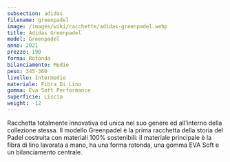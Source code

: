 ```yaml
---
subsection: adidas
filename: greenpadel
image: /images/wiki/racchette/adidas-greenpadel.webp
title: Adidas Greenpadel
model: Greenpadel
anno: 2021
prezzo: 190
forma: Rotonda
bilanciamento: Medio
peso: 345-360
livello: Intermedio
materiale: Fibra Di Lino
gomma: Eva Soft Performance
superficie: Liscia
weight: -12
---
```

Racchetta totalmente innovativa ed unica nel suo genere ed all’interno della collezione stessa. Il modello Greenpadel è la prima racchetta della storia del Padel costruita con materiali 100% sostenibili: il materiale principale è la fibra di lino lavorata a mano, ha una forma rotonda, una gomma EVA Soft e un bilanciamento centrale.